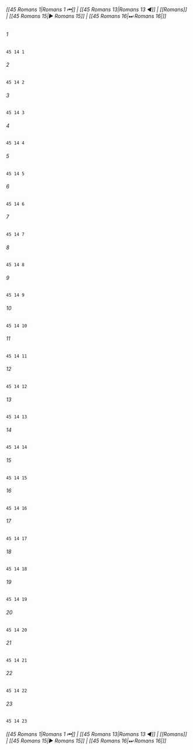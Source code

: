 
###### [[45 Romans 1|Romans 1 ⏮]] | [[45 Romans 13|Romans 13 ◀]] | [[Romans]] | [[45 Romans 15|▶ Romans 15]] | [[45 Romans 16|⏭ Romans 16|]]

###### 1
``` verse
45 14 1 
```
###### 2
``` verse
45 14 2 
```
###### 3
``` verse
45 14 3 
```
###### 4
``` verse
45 14 4 
```
###### 5
``` verse
45 14 5 
```
###### 6
``` verse
45 14 6 
```
###### 7
``` verse
45 14 7 
```
###### 8
``` verse
45 14 8 
```
###### 9
``` verse
45 14 9 
```
###### 10
``` verse
45 14 10 
```
###### 11
``` verse
45 14 11 
```
###### 12
``` verse
45 14 12 
```
###### 13
``` verse
45 14 13 
```
###### 14
``` verse
45 14 14 
```
###### 15
``` verse
45 14 15 
```
###### 16
``` verse
45 14 16 
```
###### 17
``` verse
45 14 17 
```
###### 18
``` verse
45 14 18 
```
###### 19
``` verse
45 14 19 
```
###### 20
``` verse
45 14 20 
```
###### 21
``` verse
45 14 21 
```
###### 22
``` verse
45 14 22 
```
###### 23
``` verse
45 14 23 
```

###### [[45 Romans 1|Romans 1 ⏮]] | [[45 Romans 13|Romans 13 ◀]] | [[Romans]] | [[45 Romans 15|▶ Romans 15]] | [[45 Romans 16|⏭ Romans 16|]]

